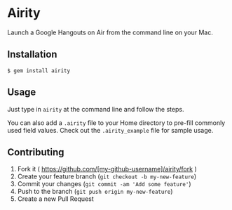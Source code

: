 # Airity

Launch a Google Hangouts on Air from the command line on your Mac.

## Installation

    $ gem install airity

## Usage

Just type in `airity` at the command line and follow the steps.

You can also add a `.airity` file to your Home directory to pre-fill commonly used field values. Check out the `.airity_example` file for sample usage.

## Contributing

1. Fork it ( https://github.com/[my-github-username]/airity/fork )
2. Create your feature branch (`git checkout -b my-new-feature`)
3. Commit your changes (`git commit -am 'Add some feature'`)
4. Push to the branch (`git push origin my-new-feature`)
5. Create a new Pull Request